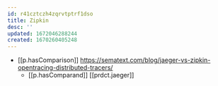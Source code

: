 ```yaml
---
id: r41cztczh4zqrvtptrf1dso
title: Zipkin
desc: ''
updated: 1672046288244
created: 1670260405248
---
```


- [[p.hasComparison]] https://sematext.com/blog/jaeger-vs-zipkin-opentracing-distributed-tracers/
  - [[p.hasComparand]] [[prdct.jaeger]]